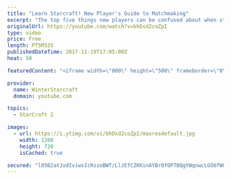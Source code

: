```yaml
---
title: "Learn Starcraft! New Player's Guide to Matchmaking"
excerpt: "The top five things new players can be confused about when starting off playing Starcraft 2!"
originalUrl: https://youtube.com/watch?v=bhDsd2coZpI
type: video
price: Free
length: PT5M33S
publishedDateTime: 2017-11-19T17:05:00Z
heat: 50

featuredContent: "<iframe width=\"800\" height=\"500\" frameborder=\"0\" src=\"https://www.youtube.com/embed/bhDsd2coZpI\" allow=\"accelerometer; autoplay; encrypted-media; gyroscope; picture-in-picture\" allowfullscreen></iframe>"

provider:
  name: WinterStarcraft
  domain: youtube.com

topics:
  - StarCraft 2

images:
  - url: https://i.ytimg.com/vi/bhDsd2coZpI/maxresdefault.jpg
    width: 1280
    height: 720
    isCached: true

secured: "l05B2atJvdIviwsIcRszoBWT/LlzEfCZHXinAYBrOfOP7BQgYWqnwcLGO6fW0kkaLhiB07Hh42a9PQV4q7ewZbqbbapb0Usmegs1Cfx74MR8ayTSiWJnkfzg8V0YRuQbTybQlYkxNjBzQUvoqklUfBUlLqqo4QjN79LHlftoi9DscJxqnF9hk+PYQ5EYJyHwQkqfr65x60DAX2U+dOMX6Wyy4mL0bP+r9MPYf9S33rUPDu1iJmBEMBTmXqx2iDRZKoc4cDNOUE92tZsUNS9iIh7VvnClEmWCI9a44GM7hyqegEWtgfxKgUz7zTYF69ly0AnSzGCfEHg9dnVXA12jTg9AgovleJyLLtWpXIKHQIw8ZYs7PiOwW2hO7G1JcaiTiaA6sopeIl2dXFFggKBKzqx04/EzF2QkLc6cOvhdXpE=;OqDA8NozlKAFNEDbIu99kQ=="
---
```


